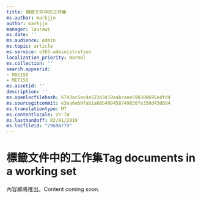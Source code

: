```yaml
---
title: 標籤文件中的工作集
ms.author: markjjo
author: markjjo
manager: laurawi
ms.date: ''
ms.audience: Admin
ms.topic: article
ms.service: o365-administration
localization_priority: Normal
ms.collection: ''
search.appverid:
- MOE150
- MET150
ms.assetid: ''
description: ''
ms.openlocfilehash: 6743ac5ac4a52343419eabceee59b380695edfd4
ms.sourcegitcommit: e3ea6eb9fab1a66b499458749838fe350d43d0d4
ms.translationtype: MT
ms.contentlocale: zh-TW
ms.lasthandoff: 02/01/2019
ms.locfileid: "29694779"
---
```

# <a name="tag-documents-in-a-working-set"></a><span data-ttu-id="707e1-102">標籤文件中的工作集</span><span class="sxs-lookup"><span data-stu-id="707e1-102">Tag documents in a working set</span></span>

<span data-ttu-id="707e1-103">內容即將推出。</span><span class="sxs-lookup"><span data-stu-id="707e1-103">Content coming soon.</span></span>